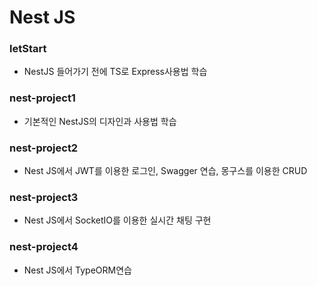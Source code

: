 # Nest JS

### letStart 
- NestJS 들어가기 전에 TS로 Express사용법 학습

### nest-project1 
- 기본적인 NestJS의 디자인과 사용법 학습

### nest-project2 
- Nest JS에서 JWT를 이용한 로그인, Swagger 연습, 몽구스를 이용한 CRUD

### nest-project3 
- Nest JS에서 SocketIO를 이용한 실시간 채팅 구현

### nest-project4 
- Nest JS에서 TypeORM연습